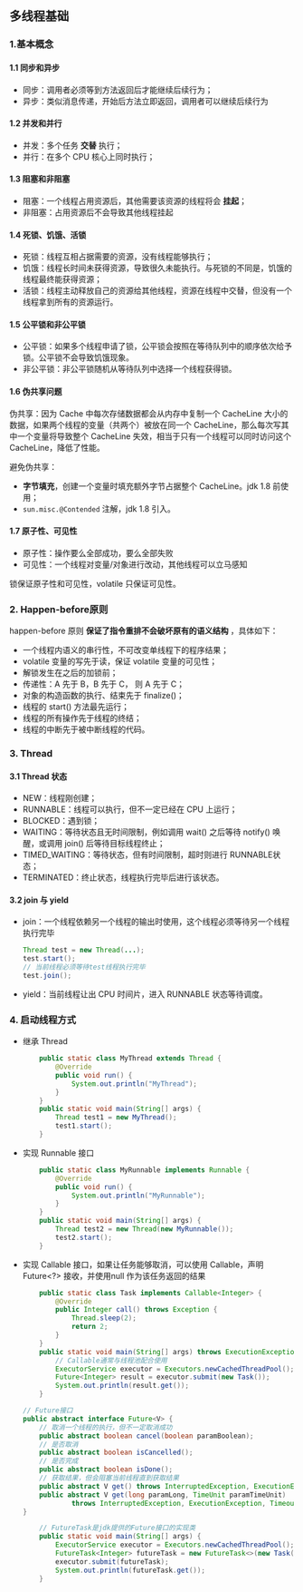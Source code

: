 ## 多线程基础

### 1.基本概念

#### 1.1 同步和异步

- 同步：调用者必须等到方法返回后才能继续后续行为；
- 异步：类似消息传递，开始后方法立即返回，调用者可以继续后续行为

#### 1.2 并发和并行

- 并发：多个任务 **交替** 执行；
- 并行：在多个 CPU 核心上同时执行；

#### 1.3 阻塞和非阻塞

- 阻塞：一个线程占用资源后，其他需要该资源的线程将会 **挂起**；
- 非阻塞：占用资源后不会导致其他线程挂起

#### 1.4 死锁、饥饿、活锁

- 死锁：线程互相占据需要的资源，没有线程能够执行；
- 饥饿：线程长时间未获得资源，导致很久未能执行。与死锁的不同是，饥饿的线程最终能获得资源；
- 活锁：线程主动释放自己的资源给其他线程，资源在线程中交替，但没有一个线程拿到所有的资源运行。

#### 1.5 公平锁和非公平锁

- 公平锁：如果多个线程申请了锁，公平锁会按照在等待队列中的顺序依次给予锁。公平锁不会导致饥饿现象。
- 非公平锁：非公平锁随机从等待队列中选择一个线程获得锁。

#### 1.6 伪共享问题

伪共享：因为 Cache 中每次存储数据都会从内存中复制一个 CacheLine 大小的数据，如果两个线程的变量（共两个）被放在同一个 CacheLine，那么每次写其中一个变量将导致整个 CacheLine 失效，相当于只有一个线程可以同时访问这个 CacheLine，降低了性能。

避免伪共享：

-  **字节填充**，创建一个变量时填充额外字节占据整个 CacheLine。jdk 1.8 前使用；
- `sun.misc.@Contended` 注解，jdk 1.8 引入。

#### 1.7 原子性、可见性

- 原子性：操作要么全部成功，要么全部失败
- 可见性：一个线程对变量/对象进行改动，其他线程可以立马感知

锁保证原子性和可见性，volatile 只保证可见性。



### 2. Happen-before原则

happen-before 原则 **保证了指令重排不会破坏原有的语义结构** ，具体如下：

- 一个线程内语义的串行性，不可改变单线程下的程序结果；
- volatile 变量的写先于读，保证 volatile 变量的可见性；
- 解锁发生在之后的加锁前；
- 传递性：A 先于 B，B 先于 C， 则 A 先于 C；
- 对象的构造函数的执行、结束先于 finalize()；
- 线程的 start() 方法最先运行；
- 线程的所有操作先于线程的终结；
- 线程的中断先于被中断线程的代码。



### 3. Thread

#### 3.1 Thread 状态

- NEW：线程刚创建；
- RUNNABLE：线程可以执行，但不一定已经在 CPU 上运行；
- BLOCKED：遇到锁；
- WAITING：等待状态且无时间限制，例如调用 wait() 之后等待 notify() 唤醒，或调用 join() 后等待目标线程终止；
- TIMED_WAITING：等待状态，但有时间限制，超时则进行 RUNNABLE状态；
- TERMINATED：终止状态，线程执行完毕后进行该状态。

#### 3.2 join 与 yield

- join：一个线程依赖另一个线程的输出时使用，这个线程必须等待另一个线程执行完毕

  ``` java
  Thread test = new Thread(...);
  test.start();
  // 当前线程必须等待test线程执行完毕
  test.join();
  ```

- yield：当前线程让出 CPU 时间片，进入 RUNNABLE 状态等待调度。



### 4. 启动线程方式

- 继承 Thread

  ``` java
      public static class MyThread extends Thread {
          @Override
          public void run() {
              System.out.println("MyThread");
          }
      }
      public static void main(String[] args) {
          Thread test1 = new MyThread();
          test1.start();
      }
  ```

- 实现 Runnable 接口

  ``` java
      public static class MyRunnable implements Runnable {
          @Override
          public void run() {
              System.out.println("MyRunnable");
          }
      }
      public static void main(String[] args) {
          Thread test2 = new Thread(new MyRunnable());
          test2.start();
      }
  ```

- 实现 Callable 接口，如果让任务能够取消，可以使用 Callable，声明 Future<?> 接收，并使用null 作为该任务返回的结果

  ``` java
      public static class Task implements Callable<Integer> {
          @Override
          public Integer call() throws Exception {
              Thread.sleep(2);
              return 2;
          }
      }
      public static void main(String[] args) throws ExecutionException, InterruptedException {
          // Callable通常与线程池配合使用
          ExecutorService executor = Executors.newCachedThreadPool();
          Future<Integer> result = executor.submit(new Task());
          System.out.println(result.get());
      }
  ```

  ``` java 
  // Future接口
  public abstract interface Future<V> {
      // 取消一个线程的执行，但不一定取消成功
      public abstract boolean cancel(boolean paramBoolean);
      // 是否取消
      public abstract boolean isCancelled();
      // 是否完成
      public abstract boolean isDone();
      // 获取结果，但会阻塞当前线程直到获取结果
      public abstract V get() throws InterruptedException, ExecutionException;
      public abstract V get(long paramLong, TimeUnit paramTimeUnit)
              throws InterruptedException, ExecutionException, TimeoutException;
  }
  ```

  ``` java
      // FutureTask是jdk提供的Future接口的实现类
      public static void main(String[] args) {
          ExecutorService executor = Executors.newCachedThreadPool();
          FutureTask<Integer> futureTask = new FutureTask<>(new Task()) ;
          executor.submit(futureTask);
          System.out.println(futureTask.get());
      }
  ```

  

